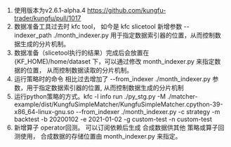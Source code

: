
1. 使用版本为v2.6.1-alpha.4 https://github.com/kungfu-trader/kungfu/pull/1017
1. 数据准备工具过去时 kfc tool， 如今是 kfc slicetool  新增参数 --indexer_path ./month_indexer.py 用于指定数据索引器的位置，从而控制数据生成的分片机制。
1. 数据准备（slicetool执行的结果）完成后会放置在 {KF_HOME)/home/dataset 下，可以通过修改 month_indexer.py 来指定数据的位置， 从而控制数据读取的分片机制。
1. 运行策略时的命令 相比过去增加了 --from_indexer ./month_indexer.py 参数，用于指定数据索引器的位置, 从而控制数据生成的分片机制
1. 运行python策略的方式。kfc  -l info run  ./py_stg.py -M ./matcher-example/dist/KungfuSimpleMatcher/KungfuSimpleMatcher.cpython-39-x86_64-linux-gnu.so --from_indexer ./month_indexer.py -c strategy -m backtest -b 20200102 -e 2021-01-02 -g custom-test -n custom-test
1. 新增算子 operator回测。 可以订阅依赖后生成 合成数据供其他 策略或算子回测使用， 合成数据的存储位置由 month_indexer.py 来指定。